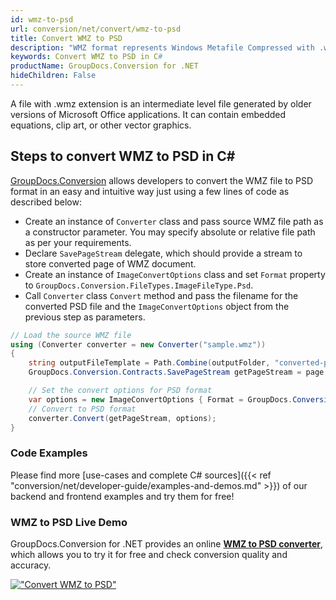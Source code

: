 ```yaml
---
id: wmz-to-psd
url: conversion/net/convert/wmz-to-psd
title: Convert WMZ to PSD
description: "WMZ format represents Windows Metafile Compressed with .wmz extension. Learn how to convert WMZ to PSD file programmatically in C# language using GroupDocs.Conversion for .NET library."
keywords: Convert WMZ to PSD in C#
productName: GroupDocs.Conversion for .NET
hideChildren: False
---
```


A file with .wmz extension is an intermediate level file generated by older versions of Microsoft Office applications. It can contain embedded equations, clip art, or other vector graphics.

## Steps to convert WMZ to PSD in C#

[GroupDocs.Conversion](https://products.groupdocs.com/conversion/net) allows developers to convert the WMZ file to PSD format in an easy and intuitive way just using a few lines of code as described below:

* Create an instance of `Converter` class and pass source WMZ file path as a constructor parameter. You may specify absolute or relative file path as per your requirements. 
* Declare `SavePageStream` delegate, which should provide a stream to store converted page of WMZ document.
* Create an instance of `ImageConvertOptions` class and set `Format` property to `GroupDocs.Conversion.FileTypes.ImageFileType.Psd`.
* Call `Converter` class `Convert` method and pass the filename for the converted PSD file and the `ImageConvertOptions` object from the previous step as parameters.

```csharp
// Load the source WMZ file
using (Converter converter = new Converter("sample.wmz"))
{
    string outputFileTemplate = Path.Combine(outputFolder, "converted-page-{0}.psd");
    GroupDocs.Conversion.Contracts.SavePageStream getPageStream = page => new FileStream(string.Format(outputFileTemplate, page), FileMode.Create);

    // Set the convert options for PSD format
    var options = new ImageConvertOptions { Format = GroupDocs.Conversion.FileTypes.ImageFileType.Psd };   
    // Convert to PSD format
    converter.Convert(getPageStream, options);
}
```

### Code Examples

Please find more [use-cases and complete C# sources]({{< ref "conversion/net/developer-guide/examples-and-demos.md" >}}) of our backend and frontend examples and try them for free!

### WMZ to PSD Live Demo

GroupDocs.Conversion for .NET provides an online [**WMZ to PSD converter**](https://products.groupdocs.app/conversion/wmz-to-psd), which allows you to try it for free and check conversion quality and accuracy.

[!["Convert WMZ to PSD"](conversion/net/images/convert-to-psd/convert-wmz-to-psd.png)](https://products.groupdocs.app/conversion/wmz-to-psd)